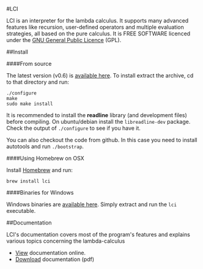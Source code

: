 #LCI

LCI is an interpreter for the lambda calculus. It supports many advanced
features like recursion, user-defined operators and multiple evaluation
strategies, all based on the pure calculus. It is FREE SOFTWARE licenced under
the [GNU General Public Licence](http://www.gnu.org/licenses/gpl.html) (GPL).

##Install

####From source

The latest version (v0.6) is
[available here](https://github.com/chatziko/lci/releases/download/v0.6/lci-0.6.tar.gz).
To install extract the archive, cd to that directory and run:

```
./configure
make
sudo make install
```    

It is recommended to install the **readline** library (and development files)
before compiling. On ubuntu/debian install the ```libreadline-dev``` package.
Check the output of ```./configure``` to see if you have it.

You can also checkout the code from github. In this case you need to install
autotools and run ```./bootstrap```.

####Using Homebrew on OSX

Install [Homebrew](http://brew.sh) and run:

```
brew install lci
```

####Binaries for Windows

Windows binaries are
[available here](https://github.com/chatziko/lci/releases/download/v0.6/lci-0.6-win32.zip).
Simply extract and run the `lci` executable.


##Documentation

LCI's documentation covers most of the program's features and explains various
topics concerning the lambda-calculus

* [View](http://chatziko.github.io/lci/doc/index.html) documentation online.
* [Download](http://chatziko.github.io/lci/lcidoc.pdf) documentation (pdf)

